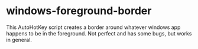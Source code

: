 # windows-foreground-border
This AutoHotKey script creates a border around whatever windows app happens to be in the foreground. Not perfect and has some bugs, but works in general. 
